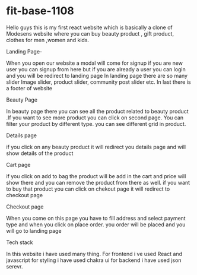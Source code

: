 # fit-base-1108
Hello guys this is my first react website which is basically a clone of Modesens website where you can buy beauty product , gift product, clothes for men ,women and kids.



Landing Page- 



When you open our website a modal will come for signup if you are new user you can signup from here but if you are already a user you can login and you will be redirect to landing page
In landing page there are so many slider
Image slider, product slider, community post slider etc.
In last there is a footer of website


Beauty Page


In beauty page there you can see all the product related to beauty product .If you want to see more product you can click on second page. You can filter your product by different type.
you can see different grid in product.

Details page

if you click on any beauty product it will redirect you details page and will show details of the product

Cart page

if you click on add to bag the product will be add in the  cart and price will show there and you can remove the product from there as well.
if you want to buy that product you can click on chekout page it will redirect to checkout page


Checkout page

When you come on this page you have to fill address and select payment type and when you click on place order. you order will be placed and you will go to landing page

Tech stack

In this website i have used many thing. For frontend i ve used React and javascript for styling i have used chakra ui for backend i have used json serevr.
